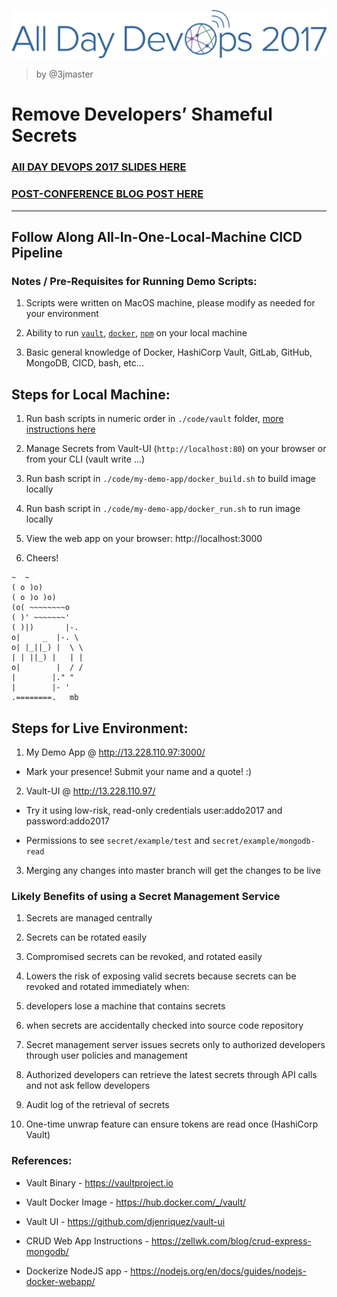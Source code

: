 ![All Day DevOps 2017](./doc/ADDO_logo_horizontal.png "All Day DevOps 2017")

> by @3jmaster

# Remove Developers’ Shameful Secrets

### [All DAY DEVOPS 2017 SLIDES HERE](https://docs.google.com/presentation/d/1OiJD24-Mn4zoDZaDnAdl5bRfFsy_YmxZUdGuAhzuWZM/edit?usp=sharing)

### [POST-CONFERENCE BLOG POST HERE](.)

***

## Follow Along All-In-One-Local-Machine CICD Pipeline

### Notes / Pre-Requisites for Running Demo Scripts:

1. Scripts were written on MacOS machine, please modify as needed for your environment

2. Ability to run [`vault`](https://www.vaultproject.io/downloads.html), [`docker`](https://docs.docker.com/engine/installation/), [`npm`](https://www.npmjs.com/get-npm) on your local machine

3. Basic general knowledge of Docker, HashiCorp Vault, GitLab, GitHub, MongoDB, CICD, bash, etc...

## Steps for Local Machine:

1. Run bash scripts in numeric order in `./code/vault` folder, [more instructions here](./code/vault/README.md)

2. Manage Secrets from Vault-UI (`http://localhost:80`) on your browser or from your CLI (vault write ...)

3. Run bash script in `./code/my-demo-app/docker_build.sh` to build image locally

3. Run bash script in `./code/my-demo-app/docker_run.sh` to run image locally

4. View the web app on your browser: http://localhost:3000

5. Cheers!

  ```
  ~  ~
  ( o )o)
  ( o )o )o)
  (o( ~~~~~~~~o
  ( )' ~~~~~~~'
  ( )|)       |-.
  o|     _  |-. \
  o| |_||_) |  \ \
  | | ||_) |   | |
  o|        |  / /
  |        |." "
  |        |- '
  .========.   mb
  ```

## Steps for Live Environment:

1. My Demo App @ http://13.228.110.97:3000/

  * Mark your presence! Submit your name and a quote! :)

2. Vault-UI @ http://13.228.110.97/

  * Try it using low-risk, read-only credentials user:addo2017 and password:addo2017

  * Permissions to see `secret/example/test` and `secret/example/mongodb-read`

3. Merging any changes into master branch will get the changes to be live

### Likely Benefits of using a Secret Management Service

1. Secrets are managed centrally

2. Secrets can be rotated easily

3. Compromised secrets can be revoked, and rotated easily

4. Lowers the risk of exposing valid secrets because secrets can be revoked and rotated immediately when:
  1. developers lose a machine that contains secrets
  2. when secrets are accidentally checked into source code repository

5. Secret management server issues secrets only to authorized developers through user policies and management

6. Authorized developers can retrieve the latest secrets through API calls and not ask fellow developers

7. Audit log of the retrieval of secrets

8. One-time unwrap feature can ensure tokens are read once (HashiCorp Vault)

### References:

* Vault Binary - https://vaultproject.io

* Vault Docker Image - https://hub.docker.com/_/vault/

* Vault UI - https://github.com/djenriquez/vault-ui

* CRUD Web App Instructions - https://zellwk.com/blog/crud-express-mongodb/

* Dockerize NodeJS app - https://nodejs.org/en/docs/guides/nodejs-docker-webapp/
